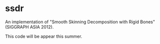 # ssdr
An implementation of "Smooth Skinning Decomposition with Rigid Bones" (SIGGRAPH ASIA 2012). 

This code will be appear this summer.
